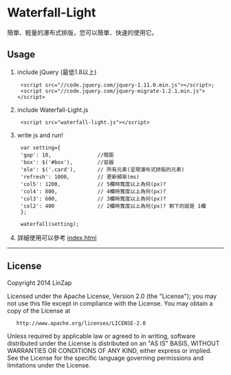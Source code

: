 Waterfall-Light
===============

簡單、輕量的瀑布式排版，您可以簡單、快速的使用它。

## Usage

1. include jQuery (最低1.8以上)

        <script src="//code.jquery.com/jquery-1.11.0.min.js"></script>;
        <script src="//code.jquery.com/jquery-migrate-1.2.1.min.js"></script>

2. include Waterfall-Light.js

        <script src="waterfall-light.js"></script>

3. write js and run! 

        var setting={
        'gap': 10,               //間距
        'box': $('#box'),        //容器
        'ele': $('.card'),       // 所有元素(呈現瀑布式排版的元素)
        'refresh': 1000,         // 更新頻率(ms)
        'col5': 1200,            // 5欄時寬度以上為何(px)?
        'col4': 800,             // 4欄時寬度以上為何(px)?
        'col3': 600,             // 3欄時寬度以上為何(px)?
        'col2': 400              // 2欄時寬度以上為何(px)? 剩下的就是 1欄
        };
        
        waterfall(setting);

4. 詳細使用可以參考 [index.html](https://github.com/LinZap/Waterfall-Light/blob/master/index.html)


***

## License

   Copyright 2014 LinZap

   Licensed under the Apache License, Version 2.0 (the "License");
   you may not use this file except in compliance with the License.
   You may obtain a copy of the License at

       http://www.apache.org/licenses/LICENSE-2.0

   Unless required by applicable law or agreed to in writing, software
   distributed under the License is distributed on an "AS IS" BASIS,
   WITHOUT WARRANTIES OR CONDITIONS OF ANY KIND, either express or implied.
   See the License for the specific language governing permissions and
   limitations under the License.
